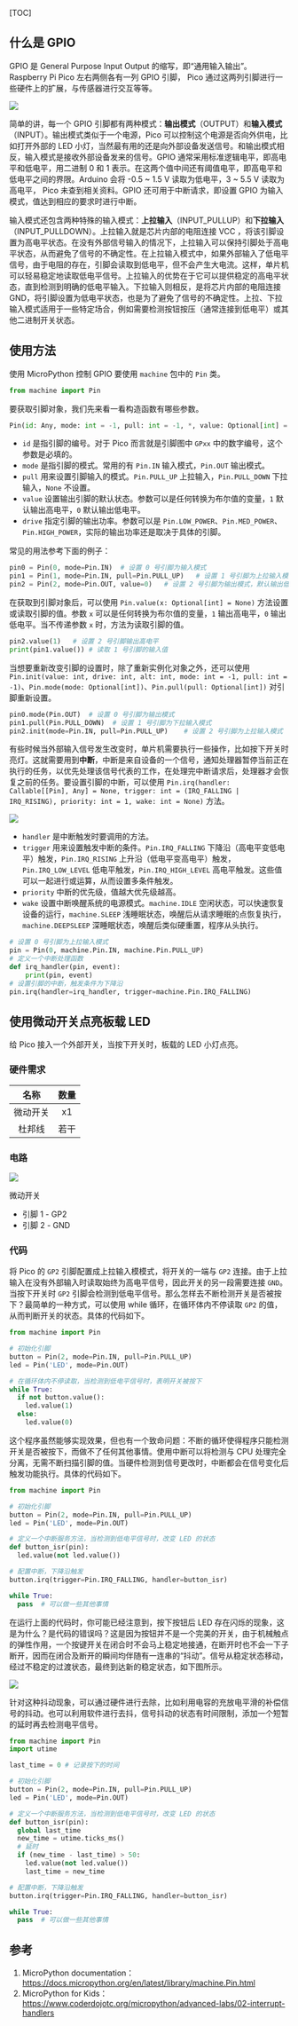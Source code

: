 [TOC]

## 什么是 GPIO

GPIO 是 General Purpose Input Output 的缩写，即“通用输入输出”。 Raspberry Pi Pico 左右两侧各有一列 GPIO 引脚， Pico 通过这两列引脚进行一些硬件上的扩展，与传感器进行交互等等。

![](1.png)

简单的讲，每一个 GPIO 引脚都有两种模式：**输出模式**（OUTPUT）和**输入模式**（INPUT）。输出模式类似于一个电源，Pico 可以控制这个电源是否向外供电，比如打开外部的 LED 小灯，当然最有用的还是向外部设备发送信号。和输出模式相反，输入模式是接收外部设备发来的信号。GPIO 通常采用标准逻辑电平，即高电平和低电平，用二进制 0 和 1 表示。在这两个值中间还有阈值电平，即高电平和低电平之间的界限。Arduino 会将 -0.5 ~ 1.5 V 读取为低电平，3 ~ 5.5 V 读取为高电平， Pico 未查到相关资料。GPIO 还可用于中断请求，即设置 GPIO 为输入模式，值达到相应的要求时进行中断。

输入模式还包含两种特殊的输入模式：**上拉输入**（INPUT_PULLUP）和**下拉输入**（INPUT_PULLDOWN）。上拉输入就是芯片内部的电阻连接 VCC ，将该引脚设置为高电平状态。在没有外部信号输入的情况下，上拉输入可以保持引脚处于高电平状态，从而避免了信号的不确定性。在上拉输入模式中，如果外部输入了低电平信号，由于电阻的存在，引脚会读取到低电平，但不会产生大电流。这样，单片机可以轻易稳定地读取低电平信号。上拉输入的优势在于它可以提供稳定的高电平状态，直到检测到明确的低电平输入。下拉输入则相反，是将芯片内部的电阻连接 GND，将引脚设置为低电平状态，也是为了避免了信号的不确定性。上拉、下拉输入模式适用于一些特定场合，例如需要检测按钮按压（通常连接到低电平）或其他二进制开关状态。

## 使用方法

使用 MicroPython 控制 GPIO 要使用 `machine` 包中的 `Pin` 类。

```py
from machine import Pin
```

要获取引脚对象，我们先来看一看构造函数有哪些参数。

```py
Pin(id: Any, mode: int = -1, pull: int = -1, *, value: Optional[int] = None, drive: Optional[int] = None, alt: Optional[int] = None)
```

* `id` 是指引脚的编号。对于 Pico 而言就是引脚图中 `GPxx` 中的数字编号，这个参数是必填的。
* `mode` 是指引脚的模式。常用的有 `Pin.IN` 输入模式，`Pin.OUT` 输出模式。
* `pull` 用来设置引脚输入的模式。`Pin.PULL_UP` 上拉输入，`Pin.PULL_DOWN` 下拉输入，`None` 不设置。
* `value` 设置输出引脚的默认状态。参数可以是任何转换为​​布尔值的变量，`1` 默认输出高电平，`0` 默认输出低电平。
* `drive` 指定引脚的输出功率。参数可以是 `Pin.LOW_POWER`、`Pin.MED_POWER`、`Pin.HIGH_POWER`，实际的输出功率还是取决于具体的引脚。

常见的用法参考下面的例子：

```py
pin0 = Pin(0, mode=Pin.IN)  # 设置 0 号引脚为输入模式
pin1 = Pin(1, mode=Pin.IN, pull=Pin.PULL_UP)   # 设置 1 号引脚为上拉输入模式
pin2 = Pin(2, mode=Pin.OUT, value=0)   # 设置 2 号引脚为输出模式，默认输出低电平
```

在获取到引脚对象后，可以使用 `Pin.value(x: Optional[int] = None)` 方法设置或读取引脚的值。参数 `x` 可以是任何转换为​​布尔值的变量，`1` 输出高电平，`0` 输出低电平。当不传递参数 `x` 时，方法为读取引脚的值。

```py
pin2.value(1)   # 设置 2 号引脚输出高电平
print(pin1.value()) # 读取 1 号引脚的输入值
```

当想要重新改变引脚的设置时，除了重新实例化对象之外，还可以使用 `Pin.init(value: int, drive: int, alt: int, mode: int = -1, pull: int = -1)`、`Pin.mode(mode: Optional[int])`、`Pin.pull(pull: Optional[int])` 对引脚重新设置。

```py
pin0.mode(Pin.OUT)  # 设置 0 号引脚为输出模式
pin1.pull(Pin.PULL_DOWN)  # 设置 1 号引脚为下拉输入模式
pin2.init(mode=Pin.IN, pull=Pin.PULL_UP)    # 设置 2 号引脚为上拉输入模式
```

有些时候当外部输入信号发生改变时，单片机需要执行一些操作，比如按下开关时亮灯。这就需要用到**中断**，中断是来自设备的一个信号，通知处理器暂停当前正在执行的任务，以优先处理该信号代表的工作，在处理完中断请求后，处理器才会恢复之前的任务。要设置引脚的中断，可以使用 `Pin.irq(handler: Callable[[Pin], Any] = None, trigger: int = (IRQ_FALLING | IRQ_RISING), priority: int = 1, wake: int = None)` 方法。

![](2.png)

* `handler` 是中断触发时要调用的方法。
* `trigger` 用来设置触发中断的条件。`Pin.IRQ_FALLING` 下降沿（高电平变低电平）触发，`Pin.IRQ_RISING` 上升沿（低电平变高电平）触发，`Pin.IRQ_LOW_LEVEL` 低电平触发，`Pin.IRQ_HIGH_LEVEL` 高电平触发。这些值可以一起进行或运算，从而设置多条件触发。
* `priority` 中断的优先级，值越大优先级越高。
* `wake` 设置中断唤醒系统的电源模式。`machine.IDLE` 空闲状态，可以快速恢复设备的运行，`machine.SLEEP` 浅睡眠状态，唤醒后从请求睡眠的点恢复执行，`machine.DEEPSLEEP` 深睡眠状态，唤醒后类似硬重置，程序从头执行。

```py
# 设置 0 号引脚为上拉输入模式
pin = Pin(0, machine.Pin.IN, machine.Pin.PULL_UP)   
# 定义一个中断处理函数
def irq_handler(pin, event):
    print(pin, event)
# 设置引脚的中断，触发条件为下降沿
pin.irq(handler=irq_handler, trigger=machine.Pin.IRQ_FALLING)
```

## 使用微动开关点亮板载 LED

给 Pico 接入一个外部开关，当按下开关时，板载的 LED 小灯点亮。

### 硬件需求

| 名称 | 数量 |
| :-: | :-: |
| 微动开关 | x1 |
| 杜邦线 | 若干 |

### 电路

![](3.png)

微动开关
* 引脚 1 - GP2
* 引脚 2 - GND

### 代码

将 Pico 的 `GP2` 引脚配置成上拉输入模模式，将开关的一端与 `GP2` 连接。由于上拉输入在没有外部输入时读取始终为高电平信号，因此开关的另一段需要连接 `GND`。当按下开关时 `GP2` 引脚会检测到低电平信号。那么怎样去不断检测开关是否被按下？最简单的一种方式，可以使用 while 循环，在循环体内不停读取 `GP2` 的值，从而判断开关的状态。具体的代码如下。

```py
from machine import Pin

# 初始化引脚
button = Pin(2, mode=Pin.IN, pull=Pin.PULL_UP)
led = Pin('LED', mode=Pin.OUT)

# 在循环体内不停读取，当检测到低电平信号时，表明开关被按下
while True:
  if not button.value():
    led.value(1)
  else:
    led.value(0)
```

这个程序虽然能够实现效果，但也有一个致命问题：不断的循环使得程序只能检测开关是否被按下，而做不了任何其他事情。使用中断可以将检测与 CPU 处理完全分离，无需不断扫描引脚的值。当硬件检测到信号更改时，中断都会在信号变化后触发功能执行。具体的代码如下。

```py
from machine import Pin

# 初始化引脚
button = Pin(2, mode=Pin.IN, pull=Pin.PULL_UP)
led = Pin('LED', mode=Pin.OUT)

# 定义一个中断服务方法，当检测到低电平信号时，改变 LED 的状态
def button_isr(pin):
  led.value(not led.value())

# 配置中断，下降沿触发
button.irq(trigger=Pin.IRQ_FALLING, handler=button_isr)

while True:
  pass  # 可以做一些其他事情
```

在运行上面的代码时，你可能已经注意到，按下按钮后 LED 存在闪烁的现象，这是为什么？是代码的错误吗？这是因为按钮并不是一个完美的开关，由于机械触点的弹性作用，一个按键开关在闭合时不会马上稳定地接通，在断开时也不会一下子断开，因而在闭合及断开的瞬间均伴随有一连串的“抖动”。信号从稳定状态移动，经过不稳定的过渡状态，最终到达新的稳定状态，如下图所示。

![](4.png)

针对这种抖动现象，可以通过硬件进行去除，比如利用电容的充放电平滑的补偿信号的抖动。也可以利用软件进行去抖，信号抖动的状态有时间限制，添加一个短暂的延时再去检测电平信号。

```py
from machine import Pin
import utime

last_time = 0 # 记录按下的时间

# 初始化引脚
button = Pin(2, mode=Pin.IN, pull=Pin.PULL_UP)
led = Pin('LED', mode=Pin.OUT)

# 定义一个中断服务方法，当检测到低电平信号时，改变 LED 的状态
def button_isr(pin):
  global last_time
  new_time = utime.ticks_ms()
  # 延时
  if (new_time - last_time) > 50: 
    led.value(not led.value())
    last_time = new_time

# 配置中断，下降沿触发
button.irq(trigger=Pin.IRQ_FALLING, handler=button_isr)

while True:
  pass  # 可以做一些其他事情
```

## 参考

1. MicroPython documentation：<https://docs.micropython.org/en/latest/library/machine.Pin.html>
2. MicroPython for Kids：<https://www.coderdojotc.org/micropython/advanced-labs/02-interrupt-handlers>
